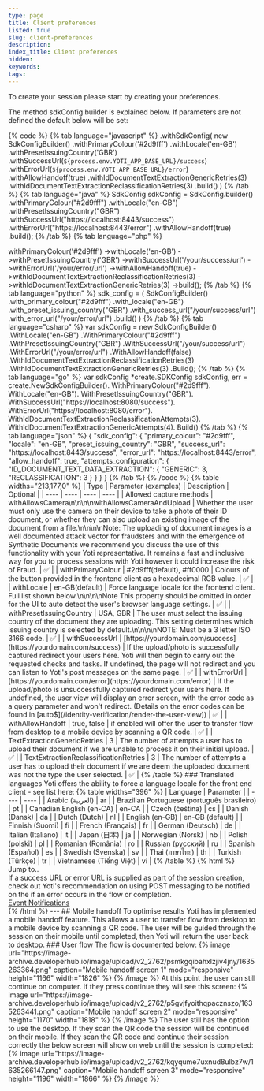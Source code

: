 ```yaml
---
type: page
title: Client preferences
listed: true
slug: client-preferences
description: 
index_title: Client preferences
hidden: 
keywords: 
tags: 
---
```


To create your session please start by creating your preferences.

The method sdkConfig builder is explained below. If parameters are not defined the default below will be set:

{% code %}
{% tab language="javascript" %}
.withSdkConfig(
    new SdkConfigBuilder()
        .withPrimaryColour('#2d9fff')
    		.withLocale('en-GB')
        .withPresetIssuingCountry('GBR')
        .withSuccessUrl(`${process.env.YOTI_APP_BASE_URL}/success`)
        .withErrorUrl(`${process.env.YOTI_APP_BASE_URL}/error`)
        .withAllowHandoff(true)
        .withIdDocumentTextExtractionGenericRetries(3)
        .withIdDocumentTextExtractionReclassificationRetries(3)
        .build()
)
{% /tab %}
{% tab language="java" %}
SdkConfig sdkConfig = SdkConfig.builder()
    .withPrimaryColour("#2d9fff")
  	.withLocale("en-GB")
    .withPresetIssuingCountry("GBR")
    .withSuccessUrl("https://localhost:8443/success")
    .withErrorUrl("https://localhost:8443/error")
    .withAllowHandoff(true)
    .build();
{% /tab %}
{% tab language="php" %}
<?php

$sdkConfig =
    (new SdkConfigBuilder())
    ->withPrimaryColour('#2d9fff')
  	->withLocale('en-GB')
    ->withPresetIssuingCountry('GBR')
    ->withSuccessUrl('/your/success/url')
    ->withErrorUrl('/your/error/url')
    ->withAllowHandoff(true)
    ->withIdDocumentTextExtractionReclassificationRetries(3)
    ->withIdDocumentTextExtractionGenericRetries(3)
    ->build();
{% /tab %}
{% tab language="python" %}
sdk_config = (
    SdkConfigBuilder()
    .with_primary_colour("#2d9fff")
  	.with_locale("en-GB")
    .with_preset_issuing_country("GBR")
    .with_success_url("/your/success/url")
    .with_error_url("/your/error/url")
    .build()
)
{% /tab %}
{% tab language="csharp" %}
var sdkConfig = new SdkConfigBuilder()
  	.WithLocale("en-GB")
    .WithPrimaryColour("#2d9fff")
    .WithPresetIssuingCountry("GBR")
    .WithSuccessUrl("/your/success/url")
    .WithErrorUrl("/your/error/url")
    .WithAllowHandoff(false)
    .WithIdDocumentTextExtractionReclassificationRetries(3)
    .WithIdDocumentTextExtractionGenericRetries(3)
    .Build();
{% /tab %}
{% tab language="go" %}
var sdkConfig *create.SDKConfig
sdkConfig, err = create.NewSdkConfigBuilder().
    WithPrimaryColour("#2d9fff").
		WithLocale("en-GB").
    WithPresetIssuingCountry("GBR").
    WithSuccessUrl("https://localhost:8080/success").
    WithErrorUrl("https://localhost:8080/error").
    WithIdDocumentTextExtractionReclassificationAttempts(3).
    WithIdDocumentTextExtractionGenericAttempts(4).
    Build()
{% /tab %}
{% tab language="json" %}
{
    "sdk_config": {
        "primary_colour": "#2d9fff",
        "locale": "en-GB",
        "preset_issuing_country": "GBR",
        "success_url": "https://localhost:8443/success",
        "error_url": "https://localhost:8443/error",
        "allow_handoff": true,
        "attempts_configuration": {
            "ID_DOCUMENT_TEXT_DATA_EXTRACTION": {
                "GENERIC": 3,
                "RECLASSIFICATION": 3
            }
        }
    }
}
{% /tab %}
{% /code %}

{% table widths="213,177,0" %}
| Type | Parameter (examples) | Description | Optional | 
| ---- | ---- | ---- | ---- | 
| Allowed capture methods | withAllowsCamera\n\n\n\nwithAllowsCameraAndUpload | Whether the user must only use the camera on their device to take a photo of their ID document, or whether they can also upload an existing image of the document from a file.\n\n\n\nNote: The uploading of document images is a well documented attack vector for fraudsters and with the emergence of Synthetic Documents we recommend you discuss the use of this functionality with your Yoti representative.  It remains a fast and inclusive way for you to process sessions with Yoti however it could increase the risk of Fraud. | ✅ | 
| withPrimaryColour | #2d9fff(default), #ff0000 | Colours of the button provided in the frontend client as a hexadecimal RGB value. | ✅ | 
| withLocale | en-GB(default) | Force language locale for the frontend client. Full list shown below.\n\n\n\nNote This property should be omitted in order for the UI to auto detect the user's browser language settings. | ✅ | 
| withPresetIssuingCountry | USA, GBR | The user must select the issuing country of the document they are uploading. This setting determines which issuing country is selected by default.\n\n\n\nNOTE: Must be a 3 letter ISO 3166 code. | ✅ | 
| withSuccessUrl | [https://yourdomain.com/success](https://yourdomain.com/success) | If the upload/photo is successfully captured redirect your users here. Yoti will then begin to carry out the requested checks and tasks. If undefined, the page will not redirect and you can listen to Yoti's post messages on the same page. | ✅ | 
| withErrorUrl | [https://yourdomain.com/error](https://yourdomain.com/error) | If the upload/photo is unsuccessfully captured redirect your users here. If undefined, the user view will display an error screen, with the error code as a query parameter and won't redirect. (Details on the error codes can be found in [auto$](/identity-verification/render-the-user-view)) | ✅ | 
| withAllowHandoff | true, false | if enabled will offer the user to transfer flow from desktop to a mobile device by scanning a QR code. | ✅ | 
| TextExtractionGenericRetries | 3 | The number of attempts a user has to upload their document if we are unable to process it on their initial upload. | ✅ | 
| TextExtractionReclassificationRetries | 3 | The number of attempts a user has to upload their document if we are deem the uploaded document was not the type the user selected. | ✅ | 
{% /table %}

### Translated languages

Yoti offers the ability to force a language locale for the front end client - see list here:

{% table widths="396" %}
| Language | Parameter | 
| ---- | ---- | 
| Arabic (العربية) | ar | 
| Brazilian Portuguese (português brasileiro) | pt | 
| Canadian English (en-CA) | en-CA | 
| Czech (čeština) | cs | 
| Danish (Dansk) | da | 
| Dutch (Dutch) | nl | 
| English (en-GB) | en-GB (default) | 
| Finnish (Suomi) | fi | 
| French (Français) | fr | 
| German (Deutsch) | de | 
| Italian (Italiano) | it | 
| Japan (日本) | ja | 
| Norwegian (Norsk) | nb | 
| Polish (polski) | pl | 
| Romanian (România) | ro | 
| Russian (русский) | ru | 
| Spanish (Español) | es | 
| Swedish (Svenska) | sv | 
| Thai (ภาษาไทย) | th | 
| Turkish (Türkçe) | tr | 
| Vietnamese (Tiếng Việt) | vi | 
{% /table %}

{% html %}
<div class="alert-GTK">
    <div class="alert-title" id="GTK">
       Jump to.. 
    </div>
    <div class="alert-text">
If a success URL or error URL is supplied as part of the session creation, check out Yoti's recommendation on using POST messaging to be notified on the if an error occurs in the flow or completion.    
     
    </div>
    <div class="alert-links"> 
        <a href="https://developers.yoti.com/identity-verification/notifications">Event Notifications</a>
   </div>
</div>
{% /html %}

---

## Mobile handoff

To optimise results Yoti has implemented a mobile handoff feature. This allows a user to transfer flow from desktop to a mobile device by scanning a QR code. The user will be guided through the session on their mobile until completed, then Yoti will return the user back to desktop.

### User flow

The flow is documented below:

{% image url="https://image-archive.developerhub.io/image/upload/v2_2762/psmkgqibahxlzjiv4jny/1635263364.png" caption="Mobile handoff screen 1" mode="responsive" height="1166" width="1826" %}
{% /image %}

At this point the user can still continue on computer. If they press continue they will see this screen:

{% image url="https://image-archive.developerhub.io/image/upload/v2_2762/p5gvjfyoithqpacznszo/1635263441.png" caption="Mobile handoff screen 2" mode="responsive" height="1170" width="1818" %}
{% /image %}

The user still has the option to use the desktop. If they scan the QR code the session will be continued on their mobile. If they scan the QR code and continue their session correctly the below screen will show on web until the session is completed:

{% image url="https://image-archive.developerhub.io/image/upload/v2_2762/kqyqume7uxnud8ulbz7w/1635266147.png" caption="Mobile handoff screen 3" mode="responsive" height="1196" width="1866" %}
{% /image %}